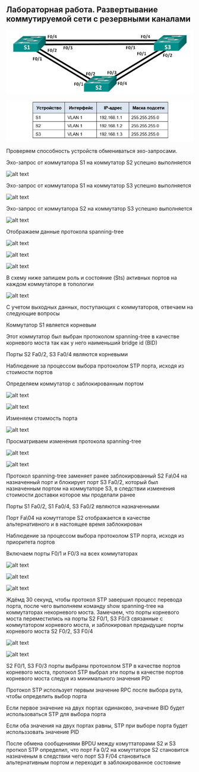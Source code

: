 ## Лабораторная работа. Развертывание коммутируемой сети с резервными каналами

![alt text](https://github.com/Eliminir/OTUS-LABS-PROF/blob/main/LAB2/1.JPG)

![alt text](https://github.com/Eliminir/OTUS-LABS-PROF/blob/main/LAB2/2.JPG)





Проверяем способность устройств обмениваться эхо-запросами.

Эхо-запрос от коммутатора S1 на коммутатор S2 успешно выполняется

![alt text](https://github.com/Eliminir/OTUSLABS/blob/Labs/LAB7/6.JPG)

Эхо-запрос от коммутатора S1 на коммутатор S3 успешно выполняется

![alt text](https://github.com/Eliminir/OTUSLABS/blob/Labs/LAB7/7.JPG)

Эхо-запрос от коммутатора S2 на коммутатор S3 успешно выполняется

![alt text](https://github.com/Eliminir/OTUSLABS/blob/Labs/LAB7/8.JPG)

Отображаем данные протокола spanning-tree

![alt text](https://github.com/Eliminir/OTUSLABS/blob/Labs/LAB7/17.JPG)

![alt text](https://github.com/Eliminir/OTUSLABS/blob/Labs/LAB7/18.JPG)

![alt text](https://github.com/Eliminir/OTUSLABS/blob/Labs/LAB7/19.JPG)

В схему ниже запишем роль и состояние (Sts) активных портов на каждом коммутаторе в топологии

![alt text](https://github.com/Eliminir/OTUSLABS/blob/Labs/LAB7/20.JPG)

С учетом выходных данных, поступающих с коммутаторов, отвечаем на следующие вопросы

Коммутатор S1 является корневым

Этот коммутатор был выбран протоколом spanning-tree в качестве корневого моста так как у него наименьший bridge id (BID)

Порты S2 Fa0/2, S3 Fa0/4 являются корневыми

Наблюдение за процессом выбора протоколом STP порта, исходя из стоимости портов

Определяем коммутатор с заблокированным портом

![alt text](https://github.com/Eliminir/OTUSLABS/blob/Labs/LAB7/26.JPG)

![alt text](https://github.com/Eliminir/OTUSLABS/blob/Labs/LAB7/19.JPG)

Изменяем стоимость порта

![alt text](https://github.com/Eliminir/OTUSLABS/blob/Labs/LAB7/21.JPG)

Просматриваем изменения протокола spanning-tree

![alt text](https://github.com/Eliminir/OTUSLABS/blob/Labs/LAB7/22.JPG)

![alt text](https://github.com/Eliminir/OTUSLABS/blob/Labs/LAB7/23.JPG)

Протокол spanning-tree заменяет ранее заблокированный S2 Fa\04 на назначенный порт и блокирует порт S3 Fa0/2, который был назначенным портом на коммутаторе S3, в следствии изменения стоимости доставки которое мы проделали ранее

Порты S1 Fa0/2, S1 Fa0/4, S3 Fa0/2 являются назначенными

Порт Fa\04 на комуттаторе S2 отображается в качестве альтернативного и в настоящее время заблокирован

Наблюдение за процессом выбора протоколом STP порта, исходя из приоритета портов


Включаем порты F0/1 и F0/3 на всех коммутаторах

![alt text](https://github.com/Eliminir/OTUSLABS/blob/Labs/LAB7/25.JPG)

![alt text](https://github.com/Eliminir/OTUSLABS/blob/Labs/LAB7/27.JPG)

![alt text](https://github.com/Eliminir/OTUSLABS/blob/Labs/LAB7/28.JPG)


Ждёмд 30 секунд, чтобы протокол STP завершил процесс перевода порта, после чего выполняем команду show spanning-tree на коммутаторах некорневого моста. Замечаем, что порты корневого моста переместились на порты S2 F0/1, S3 F0/3 связанные с коммутатором корневого моста, и заблокировал предыдущие порты корневого моста S2 F0/2, S3 F0/4

![alt text](https://github.com/Eliminir/OTUSLABS/blob/Labs/LAB7/29.JPG)

![alt text](https://github.com/Eliminir/OTUSLABS/blob/Labs/LAB7/30.JPG)

 S2 F0/1, S3 F0/3 порты выбраны протоколом STP в качестве портов корневого моста, протокол STP выбрал эти порты в качестве портов корневого моста следуя из минимального значения PID
 
 Протокол STP использует первым значение RPC после выбора рута, чтобы определить выбор порта
 
 Если первое значение на двух портах одинаково, значение BID будет использоваться STP для выбора порта
 
 Если оба значения на двух портах равны, STP при выборе порта будет использзовать значение PID 

После обмена сообщениями BPDU между комуттаторами S2 и S3 проткол STP определил, что порт Fa 0/2 на комуттаторе S2 становится назначеным в следствии чего порт S3 F/04 становиться альтернативным портом и переходит в заблокированное состояние
